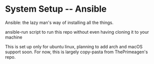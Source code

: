 # System Setup -- Ansible
Ansible: the lazy man's way of installing all the things.

ansible-run script to run this repo without even having cloning it to your machine

This is set up only for ubuntu linux, planning to add arch and macOS support soon.
For now, this is largely copy-pasta from ThePrimeagen's repo.
